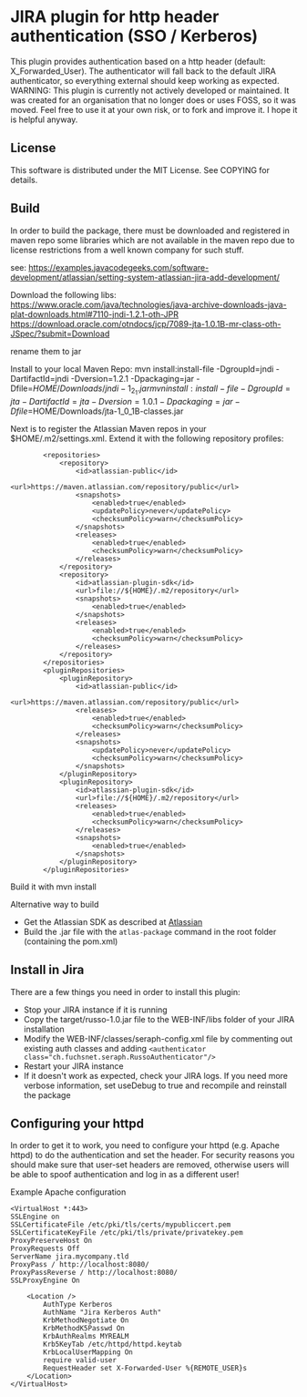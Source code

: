 # JIRA plugin for http header authentication (SSO / Kerberos)

This plugin provides authentication based on a http header  (default: X_Forwarded_User). 
The authenticator will fall back to the default JIRA authenticator, so everything external should keep working as expected. 
WARNING: This plugin is currently not actively developed or maintained. 
It was created for an organisation that no longer does or uses FOSS, so it was moved. 
Feel free to use it at your own risk, or to fork and improve it. 
I hope it is helpful anyway.

## License 

This software is distributed under the MIT License. See COPYING for details. 


## Build
In order to build the package, there must be downloaded and registered in maven repo some libraries
which are not available in the maven repo due to license restrictions from a well known company for such stuff.

see:  https://examples.javacodegeeks.com/software-development/atlassian/setting-system-atlassian-jira-add-development/

Download the following libs:
https://www.oracle.com/java/technologies/java-archive-downloads-java-plat-downloads.html#7110-jndi-1.2.1-oth-JPR
https://download.oracle.com/otndocs/jcp/7089-jta-1.0.1B-mr-class-oth-JSpec/?submit=Download

rename them to jar

Install to your local Maven Repo:
mvn install:install-file -DgroupId=jndi -DartifactId=jndi -Dversion=1.2.1 -Dpackaging=jar -Dfile=$HOME/Downloads/jndi-1_2_1.jar
mvn install:install-file -DgroupId=jta -DartifactId=jta -Dversion=1.0.1 -Dpackaging=jar -Dfile=$HOME/Downloads/jta-1_0_1B-classes.jar


Next is to register the Atlassian Maven repos in your $HOME/.m2/settings.xml. Extend it with the following repository profiles:

			<repositories>
				<repository>
					<id>atlassian-public</id>
					<url>https://maven.atlassian.com/repository/public</url>
					<snapshots>
						<enabled>true</enabled>
						<updatePolicy>never</updatePolicy>
						<checksumPolicy>warn</checksumPolicy>
					</snapshots>
					<releases>
						<enabled>true</enabled>
						<checksumPolicy>warn</checksumPolicy>
					</releases>
				</repository>
				<repository>
					<id>atlassian-plugin-sdk</id>
					<url>file://${HOME}/.m2/repository</url>
					<snapshots>
						<enabled>true</enabled>
					</snapshots>
					<releases>
						<enabled>true</enabled>
						<checksumPolicy>warn</checksumPolicy>
					</releases>
				</repository>
			</repositories>
			<pluginRepositories>
				<pluginRepository>
					<id>atlassian-public</id>
					<url>https://maven.atlassian.com/repository/public</url>
					<releases>
						<enabled>true</enabled>
						<checksumPolicy>warn</checksumPolicy>
					</releases>
					<snapshots>
						<updatePolicy>never</updatePolicy>
						<checksumPolicy>warn</checksumPolicy>
					</snapshots>
				</pluginRepository>
				<pluginRepository>
					<id>atlassian-plugin-sdk</id>
					<url>file://${HOME}/.m2/repository</url>
					<releases>
						<enabled>true</enabled>
						<checksumPolicy>warn</checksumPolicy>
					</releases>
					<snapshots>
						<enabled>true</enabled>
					</snapshots>
				</pluginRepository>
			</pluginRepositories>



Build it with mvn install


Alternative way to build
* Get the Atlassian SDK as described at [Atlassian](https://developer.atlassian.com/display/DOCS/Set+up+the+Atlassian+Plugin+SDK+and+Build+a+Project)
* Build the .jar file with the `atlas-package` command in the root folder (containing the pom.xml) 



## Install in Jira
There are a few things you need in order to install this plugin:

* Stop your JIRA instance if it is running
* Copy the target/russo-1.0.jar file to the WEB-INF/libs folder of your JIRA installation
* Modify the WEB-INF/classes/seraph-config.xml file by commenting out existing auth classes and adding ```<authenticator class="ch.fuchsnet.seraph.RussoAuthenticator"/>```
* Restart your JIRA instance
* If it doesn't work as expected, check your JIRA logs. If you need more verbose information, set useDebug to true and recompile and reinstall the package

## Configuring your httpd

In order to get it to work, you need to configure your httpd (e.g. Apache httpd) to do the authentication and set the header. 
For security reasons you should make sure that user-set headers are removed, otherwise users will be able to spoof authentication
and log in as a different user! 

Example Apache configuration

```
<VirtualHost *:443>
SSLEngine on
SSLCertificateFile /etc/pki/tls/certs/mypubliccert.pem
SSLCertificateKeyFile /etc/pki/tls/private/privatekey.pem
ProxyPreserveHost On
ProxyRequests Off
ServerName jira.mycompany.tld
ProxyPass / http://localhost:8080/
ProxyPassReverse / http://localhost:8080/
SSLProxyEngine On

    <Location />
        AuthType Kerberos
        AuthName "Jira Kerberos Auth"
        KrbMethodNegotiate On
        KrbMethodK5Passwd On
        KrbAuthRealms MYREALM
        Krb5KeyTab /etc/httpd/httpd.keytab
        KrbLocalUserMapping On
        require valid-user
        RequestHeader set X-Forwarded-User %{REMOTE_USER}s
    </Location>
</VirtualHost>

```
